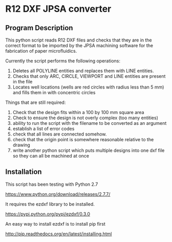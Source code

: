 R12 DXF JPSA converter
======================

## Program Description

This python script reads R12 DXF files and checks that they are in the correct format to be imported by the JPSA machining software for the fabrication of paper microfluidics.

Currently the script performs the following operations:

1. Deletes all POLYLINE entities and replaces them with LINE entities.
2. Checks that only ARC, CIRCLE, VIEWPORT and LINE entities are present in the file
3. Locates well locations (wells are red circles with radius less than 5 mm) and fills them in with concentric circles

Things that are still required:

1. Check that the design fits within a 100 by 100 mm square area
2. Check to ensure the design is not overly complex (too many entities)
3. ability to run the script with the filename to be converted as an argument
4. establish a list of error codes
5. check that all lines are connected somehow.
6. check that the origin point is somewhere reasonable relative to the drawing
7. write another python script which puts multiple designs into one dxf file so they can all be machined at once


## Installation

This script has been testing with Python 2.7

https://www.python.org/download/releases/2.7.7/

It requires the ezdxf library to be installed.

https://pypi.python.org/pypi/ezdxf/0.3.0

An easy way to install ezdxf is to install pip first

http://pip.readthedocs.org/en/latest/installing.html

